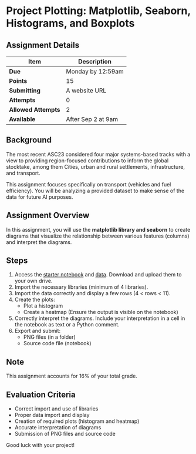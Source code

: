 # Project Plotting: Matplotlib, Seaborn, Histograms, and Boxplots

## Assignment Details

| Item | Description |
|------|-------------|
| **Due** | Monday by 12:59am |
| **Points** | 15 |
| **Submitting** | A website URL |
| **Attempts** | 0 |
| **Allowed Attempts** | 2 |
| **Available** | After Sep 2 at 9am |

## Background

The most recent ASC23 considered four major systems-based tracks with a view to providing region-focused contributions to inform the global stocktake, among them Cities, urban and rural settlements, infrastructure, and transport.

This assignment focuses specifically on transport (vehicles and fuel efficiency). You will be analyzing a provided dataset to make sense of the data for future AI purposes.

## Assignment Overview

In this assignment, you will use the **matplotlib library and seaborn** to create diagrams that visualize the relationship between various features (columns) and interpret the diagrams.

## Steps

1. Access the [starter notebook](INSERT_LINK_HERE) and [data](INSERT_LINK_HERE). Download and upload them to your own drive.
2. Import the necessary libraries (minimum of 4 libraries).
3. Import the data correctly and display a few rows (4 < rows < 11).
4. Create the plots:
   - Plot a histogram
   - Create a heatmap
   (Ensure the output is visible on the notebook)
5. Correctly interpret the diagrams. Include your interpretation in a cell in the notebook as text or a Python comment.
6. Export and submit:
   - PNG files (in a folder)
   - Source code file (notebook)

## Note

This assignment accounts for 16% of your total grade.

## Evaluation Criteria

- Correct import and use of libraries
- Proper data import and display
- Creation of required plots (histogram and heatmap)
- Accurate interpretation of diagrams
- Submission of PNG files and source code

Good luck with your project!
